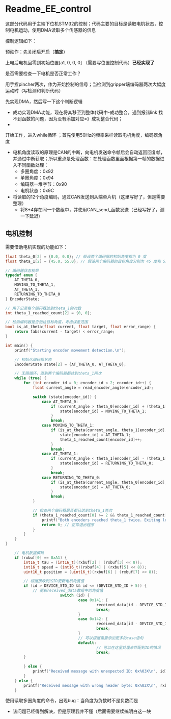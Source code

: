 # Readme_EE_control

这部分代码用于主端下位机STM32的控制；代码主要的目标是读取电机状态，控制电机运动，使用DMA读取多个传感器的信息



控制逻辑如下：

预动作：先关闭后开启（**搞定**）

上电后电机回零到初始位置[a1, 0, 0, 0] （需要写位置控制代码）**已经实现了**

是否需要检查一下电机是否正常工作？



用手捏pincher两次，作为开始控制的信号；当检测到gripper端编码器两次大幅度运动时（写检测和判断代码）

先实现DMA，然后写一下这个判断逻辑

* 成功实现DMA功能，现在将其移至到整体代码中-成功整合，遇到报错link 找不到函数的问题，因为没有添加对应=》成功整合代码；
* 



开始工作，进入while循环 ；首先使用50Hz的频率采样读取电机角度，编码器角度

* 电机角度读取的原理是CAN的中断，向电机发送命令帧后会自动返回回复帧，并通过中断获取；所以重点是处理函数：在处理函数里面根据第一帧的数据进入不同函数处理：
  * 多圈角度：0x92
  * 单圈角度：0x94
  * 编码器一堆字节：0x90
  * 电机状态：0x9C
* 将读取的12个角度编码，通过CAN发送到从端单片机（这里写好了，但是需要整理）
  * 将8+4存在同一个数组中，并使用CAN_send_函数发送（已经写好了，测一下延迟）





## 电机控制

需要借助电机实现的功能如下：

```C
float theta_0[2] = {0.0, 0.0}; // 假设两个编码器的初始角度都为 0 度
float theta_1[2] = {45.0, 55.0}; // 假设两个编码器的目标角度分别为 45 度和 55 度

// 编码器状态枚举
typedef enum {
    AT_THETA_0,
    MOVING_TO_THETA_1,
    AT_THETA_1,
    RETURNING_TO_THETA_0
} EncoderState;

// 用于记录每个编码器达到theta_1的次数
int theta_1_reached_count[2] = {0, 0};

// 检测编码器是否到达目标角度，考虑误差范围
bool is_at_theta(float current, float target, float error_range) {
    return fabs(current - target) < error_range;
}

int main() {
    printf("Starting encoder movement detection.\n");

    // 初始化编码器状态
    EncoderState state[2] = {AT_THETA_0, AT_THETA_0};

    // 无限循环，直到两个编码器都达到theta_1两次
    while (true) {
        for (int encoder_id = 0; encoder_id < 2; encoder_id++) {
            float current_angle = read_encoder_angle(encoder_id);

            switch (state[encoder_id]) {
                case AT_THETA_0:
                    if (current_angle > theta_0[encoder_id] + (theta_1[encoder_id] - theta_0[encoder_id]) / 2) {
                        state[encoder_id] = MOVING_TO_THETA_1;
                    }
                    break;
                case MOVING_TO_THETA_1:
                    if (is_at_theta(current_angle, theta_1[encoder_id], 0.1)) { // 假设误差范围为0.1度
                        state[encoder_id] = AT_THETA_1;
                        theta_1_reached_count[encoder_id]++;
                    }
                    break;
                case AT_THETA_1:
                    if (current_angle < theta_1[encoder_id] - (theta_1[encoder_id] - theta_0[encoder_id]) / 2) {
                        state[encoder_id] = RETURNING_TO_THETA_0;
                    }
                    break;
                case RETURNING_TO_THETA_0:
                    if (is_at_theta(current_angle, theta_0[encoder_id], 0.1)) {
                        state[encoder_id] = AT_THETA_0;
                    }
                    break;
            }

            // 检查两个编码器是否都已达到theta_1两次
            if (theta_1_reached_count[0] >= 2 && theta_1_reached_count[1] >= 2) {
                printf("Both encoders reached theta_1 twice. Exiting loop.\n");
                return 0; // 正常退出程序
            }
        }
    }
}
```

```C
    // 电机数据解码
    if (rxbuf[0] == 0xA1) {
        int16_t tau = (int16_t)(rxbuf[2] | (rxbuf[3] << 8));
        int16_t speed = (int16_t)(rxbuf[4] | (rxbuf[5] << 8));
        uint16_t position = (uint16_t)(rxbuf[6] | (rxbuf[7] << 8));

        // 根据接收到的ID更新电机角度值
        if (id > DEVICE_STD_ID && id <= (DEVICE_STD_ID + 5)) {
            // 更新received_data数组中的角度值
						switch (id) {
								case 0x141: {
										received_data[id - DEVICE_STD_ID - 1] = (double)position / 65535.0 * 360.0 - 185;
										break;
								}
								case 0x142: {
										received_data[id - DEVICE_STD_ID - 1] = (double)position / 65535.0 * 360.0 - 322;
										break;
								}
								// 可以根据需要添加更多的case语句
								default:
										// 可以在这里处理未匹配到ID的情况
										break;
		}
            
        } else {
            printf("Received message with unexpected ID: 0x%03X\n", id);
        }
    } else {
        printf("Received message with wrong header byte: 0x%02X\n", rxbuf[0]);
    }
```

使用读取多圈角度的命令，出现bug：当角度为负数时不是负数而是

* 该问题已经得到解决，但是原理我并不懂（后面需要继续搞明白这一块





